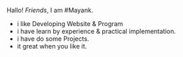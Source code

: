 Hallo!
_Friends_, I am #Mayank.
 
- i like Developing Website & Program
- i have learn by experience & practical implementation.
- i have do some Projects.
- it great when you like it.
